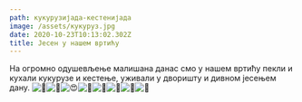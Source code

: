 ```yaml
---
path: кукурузијада-кестенијада
image: /assets/кукуруз.jpg
date: 2020-10-23T10:13:02.302Z
title: Јесен у нашем вртићу
---
```

На огромно одушевљење малишана данас смо у нашем вртићу пекли и кухали кукурузе и кестење, уживали у дворишту и дивном јесењем дану. ![🐞](https://static.xx.fbcdn.net/images/emoji.php/v9/ta0/1/16/1f41e.png)![🥰](https://static.xx.fbcdn.net/images/emoji.php/v9/tea/1/16/1f970.png)![😍](https://static.xx.fbcdn.net/images/emoji.php/v9/t2/1/16/1f60d.png)![🌽](https://static.xx.fbcdn.net/images/emoji.php/v9/t1c/1/16/1f33d.png)![🌽](https://static.xx.fbcdn.net/images/emoji.php/v9/t1c/1/16/1f33d.png)![🌽](https://static.xx.fbcdn.net/images/emoji.php/v9/t1c/1/16/1f33d.png)![🍂](https://static.xx.fbcdn.net/images/emoji.php/v9/t89/1/16/1f342.png)![🍁](https://static.xx.fbcdn.net/images/emoji.php/v9/t8/1/16/1f341.png)